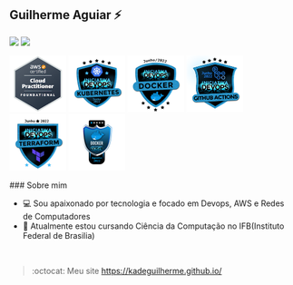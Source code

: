 <h2>Guilherme Aguiar ⚡</h2>
<p algin = "left">
  
<a href="https://www.linkedin.com/in/guilherme-aguiarr">
<img src = "https://img.shields.io/badge/-Linkedin-blue?style=flat-square&logo=Linkedin&logoColor=white&link=https://www.linkedin.com/in/guilherme-aguiarr" /></a>


<a href="https://www.instagram.com/kadeguilherme/">
 <img src="https://img.shields.io/badge/-Instagram-DF0174?style=flat-square&labelColor=DF0174&logo=instagram&logoColor=white&link=https:https://www.instagram.com/kadeguilherme/" /></a>


</p>
<p align="left">
 <img src="https://github.com/kadeguilherme/kadeguilherme.github.io/blob/master/img/aws-certified-cloud-practitioner.png" width="100px;"/>
 <img src="https://github.com/kadeguilherme/kadeguilherme.github.io/blob/master/img/Kubernetes.png" width="100px;"/>
  <img src="https://github.com/kadeguilherme/kadeguilherme.github.io/blob/master/img/Docker1.png" width="100px;"/>
  <img src="https://github.com/kadeguilherme/kadeguilherme.github.io/blob/master/img/CICD.png" width="100px;"/>
  <img src="https://github.com/kadeguilherme/kadeguilherme.github.io/blob/master/img/Terrafom.png" width="100px;"/>
  <img src="https://github.com/kadeguilherme/kadeguilherme.github.io/blob/master/img/Docker.png" width="100px;"/>
 </p>
### Sobre mim

- 💻 Sou apaixonado por tecnologia e focado em Devops, AWS e Redes de Computadores
- :school: Atualmente estou cursando Ciência da Computação no IFB(Instituto Federal de Brasilia)


</br>

>:octocat: Meu site <a>https://kadeguilherme.github.io/</a>
<!--
**kadeguilherme/kadeguilherme** is a ✨ _special_ ✨ repository because its `README.md` (this file) appears on your GitHub profile.

Here are some ideas to get you started:

- 🔭 I’m currently working on ...
- 🌱 I’m currently learning ...
- 👯 I’m looking to collaborate on ...
- 🤔 I’m looking for help with ...
- 💬 Ask me about ...
- 📫 How to reach me: ...
- 😄 Pronouns: ...
- ⚡ Fun fact: ...
-->
